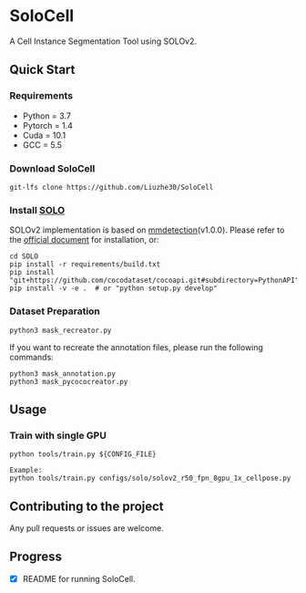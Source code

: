 # SoloCell
A Cell Instance Segmentation Tool using SOLOv2.

## Quick Start

### Requirements
- Python = 3.7
- Pytorch = 1.4
- Cuda = 10.1
- GCC = 5.5

### Download SoloCell
```
git-lfs clone https://github.com/Liuzhe30/SoloCell
```

### Install [SOLO](https://github.com/WXinlong/SOLO)
SOLOv2 implementation is based on [mmdetection](https://github.com/open-mmlab/mmdetection)(v1.0.0). Please refer to the [official document](https://github.com/WXinlong/SOLO/blob/master/docs/INSTALL.md) for installation, or:
```
cd SOLO
pip install -r requirements/build.txt
pip install "git+https://github.com/cocodataset/cocoapi.git#subdirectory=PythonAPI"
pip install -v -e .  # or "python setup.py develop"
```

### Dataset Preparation
```
python3 mask_recreator.py
```
If you want to recreate the annotation files, please run the following commands:
```
python3 mask_annotation.py
python3 mask_pycococreator.py
```

## Usage
### Train with single GPU
```
python tools/train.py ${CONFIG_FILE}

Example:
python tools/train.py configs/solo/solov2_r50_fpn_8gpu_1x_cellpose.py
```

## Contributing to the project
Any pull requests or issues are welcome.

## Progress
- [x] README for running SoloCell.
